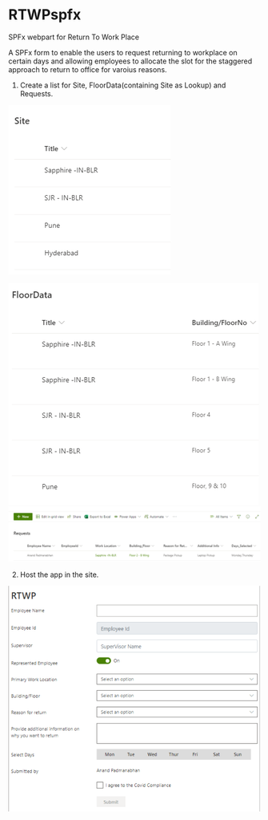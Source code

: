 # RTWPspfx
SPFx webpart for Return To Work Place

A SPFx form to enable the users to request returning to workplace on certain days and allowing employees to allocate the slot for the staggered approach
to return to office for varoius reasons.

1. Create a list for Site, FloorData(containing Site as Lookup) and Requests.

![alt text](https://github.com/AnandMPadmanabhan/RTWPspfx/blob/master/Site.PNG)

![alt text](https://github.com/AnandMPadmanabhan/RTWPspfx/blob/master/FloorData.PNG)
![alt text](https://github.com/AnandMPadmanabhan/RTWPspfx/blob/master/Request.PNG)

2. Host the app in the site.

![alt text](https://github.com/AnandMPadmanabhan/RTWPspfx/blob/master/RTWP_Screenshot.PNG)


